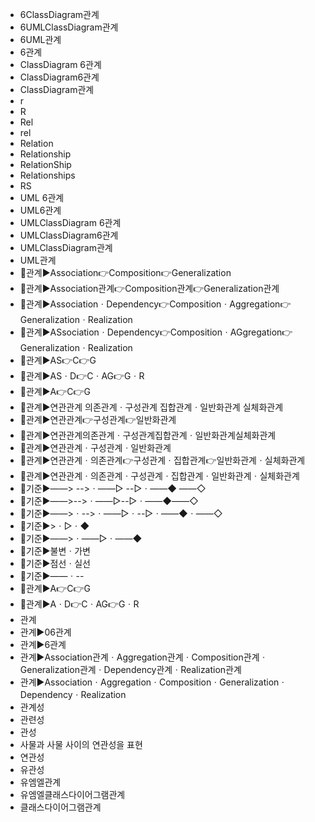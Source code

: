 ﻿- 6ClassDiagram관계
- 6UMLClassDiagram관계
- 6UML관계
- 6관계
- ClassDiagram 6관계
- ClassDiagram6관계
- ClassDiagram관계
- r
- R
- Rel
- rel
- Relation
- Relationship
- RelationShip
- Relationships
- RS
- UML 6관계
- UML6관계
- UMLClassDiagram 6관계
- UMLClassDiagram6관계
- UMLClassDiagram관계
- UML관계
- 📌관계▶️Association👉Composition👉Generalization
- 📌관계▶️Association관계👉Composition관계👉Generalization관계
- 📌관계▶️AssociationㆍDependency👉CompositionㆍAggregation👉GeneralizationㆍRealization
- 📌관계▶️ASsociationㆍDependency👉CompositionㆍAGgregation👉GeneralizationㆍRealization
- 📌관계▶️AS👉C👉G
- 📌관계▶️ASㆍD👉CㆍAG👉GㆍR
- 📌관계▶️A👉C👉G
- 📌관계▶️연관관계 의존관계ㆍ구성관계 집합관계ㆍ일반화관계 실체화관계
- 📌관계▶️연관관계👉구성관계👉일반화관계
- 📌관계▶️연관관계의존관계ㆍ구성관계집합관계ㆍ일반화관계실체화관계
- 📌관계▶️연관관계ㆍ구성관계ㆍ일반화관계
- 📌관계▶️연관관계ㆍ의존관계👉구성관계ㆍ집합관계👉일반화관계ㆍ실체화관계
- 📌관계▶️연관관계ㆍ의존관계ㆍ구성관계ㆍ집합관계ㆍ일반화관계ㆍ실체화관계
- 📌기준▶️――> -->ㆍ――▷ --▷ㆍ――◆ ――◇
- 📌기준▶️――>-->ㆍ――▷--▷ㆍ――◆――◇
- 📌기준▶️――>ㆍ-->ㆍ――▷ㆍ--▷ㆍ――◆ㆍ――◇
- 📌기준▶️>ㆍ▷ㆍ◆
- 📌기준▶️――>ㆍ――▷ㆍ――◆
- 📌기준▶️불변ㆍ가변
- 📌기준▶️점선ㆍ실선
- 📌기준▶️――ㆍ--
- 🚩관계▶️A👉C👉G
- 🚩관계▶️AㆍD👉CㆍAG👉GㆍR
- 관계
- 관계▶️06관계
- 관계▶️6관계
- 관계▶️Association관계ㆍAggregation관계ㆍComposition관계ㆍGeneralization관계ㆍDependency관계ㆍRealization관계
- 관계▶️AssociationㆍAggregationㆍCompositionㆍGeneralizationㆍDependencyㆍRealization
- 관계성
- 관련성
- 관성
- 사물과 사물 사이의 연관성을 표현
- 연관성
- 유관성
- 유엠엘관계
- 유엠엘클래스다이어그램관계
- 클래스다이어그램관계
